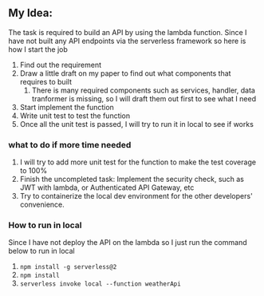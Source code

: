 ## My Idea:
The task is required to build an API by using the lambda function. Since I have not built any API endpoints via the serverless framework so here is how I start the job
1. Find out the requirement
2. Draw a little draft on my paper to find out what components that requires to built
   1. There is many required components such as services, handler, data tranformer is missing, so I will draft them out first to see what I need
3. Start implement the function
4. Write unit test to test the function
5. Once all the unit test is passed, I will try to run it in local to see if works


### what to do if more time needed
1. I will try to add more unit test for the function to make the test coverage to 100%
2. Finish the uncompleted task: Implement the security check, such as JWT with lambda, or Authenticated API Gateway, etc
3. Try to containerize the local dev environment for the other developers' convenience.

### How to run in local
Since I have not deploy the API on the lambda so I just run the command below to run in local

1. ```npm install -g serverless@2  ```
2. ```npm install```
3. ```serverless invoke local --function weatherApi```
